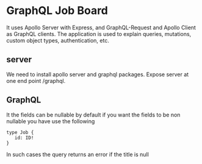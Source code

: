 # GraphQL Job Board

It uses Apollo Server with Express, and GraphQL-Request and Apollo Client as GraphQL clients. The application is used to explain queries, mutations, custom object types, authentication, etc.

## server

We need to install apollo server and graphql packages.
Expose server at one end point /graphql.

## GraphQL

It the fields can be nullable by default if you want the fields to be non nullable you have use the following

```
type Job {
   id: ID!
}
```

In such cases the query returns an error if the title is null
